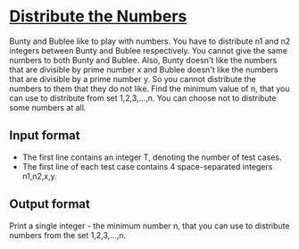 # [Distribute the Numbers][link]

Bunty and Bublee like to play with numbers. You have to distribute n1 and n2 integers between Bunty and Bublee respectively. You cannot give the same numbers to both Bunty and Bublee. Also, Bunty doesn't like the numbers that are divisible by prime number x and Bublee doesn't like the numbers that are divisible by a prime number y. So you cannot distribute the numbers to them that they do not like. Find the minimum value of n, that you can use to distribute from set 1,2,3,...,n. You can choose not to distribute some numbers at all.

## Input format

- The first line contains an integer T, denoting the number of test cases.
- The first line of each test case contains 4 space-separated integers n1,n2,x,y.

## Output format

Print a single integer - the minimum number n, that you can use to distribute numbers from the set 1,2,3,...,n.

[link]: https://www.hackerearth.com/practice/algorithms/searching/binary-search/practice-problems/algorithm/distribute-the-numbers-8122fa09/
